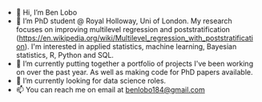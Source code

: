 - 👋 Hi, I’m Ben Lobo
- 👀 I’m PhD student @ Royal Holloway, Uni of London. My research focuses on improving multilevel regression and poststratification (https://en.wikipedia.org/wiki/Multilevel_regression_with_poststratification). I'm interested in 
applied statistics, machine learning, Bayesian statistics, R, Python and SQL.
- 🌱 I’m currently putting together a portfolio of projects I've been working on over the past year. As well as making code for PhD papers available.
- 💞️ I’m currently looking for data science roles.
- 📫 You can reach me on email at benlobo184@gmail.com

<!---
blobo184/blobo184 is a ✨ special ✨ repository because its `README.md` (this file) appears on your GitHub profile.
You can click the Preview link to take a look at your changes.
--->
